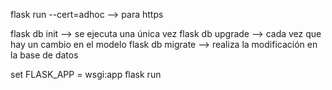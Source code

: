 
flask run --cert=adhoc --> para https

flask db init --> se ejecuta una única vez
flask db upgrade --> cada vez que hay un cambio en el modelo
flask db migrate --> realiza la modificación en la base de datos

set FLASK_APP = wsgi:app
flask run